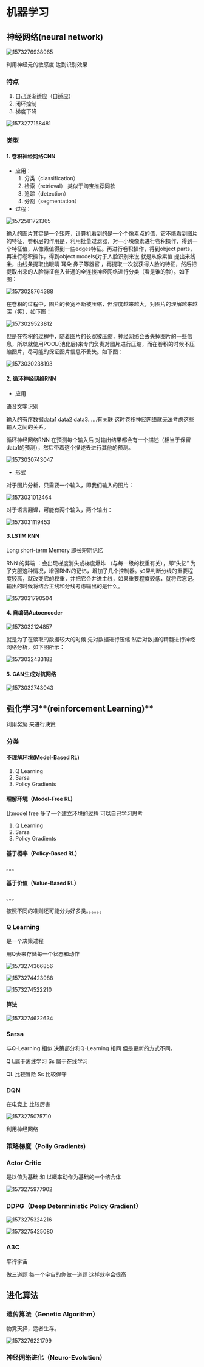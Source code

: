 # 机器学习



## 神经网络(neural network)

![1573276938965](../typora-pic/1573276938965.png)

利用神经元的敏感度  达到识别效果

### 特点

1. 自己逐渐适应（自适应）
2. 闭环控制
3. 梯度下降

![1573277158481](../typora-pic/1573277158481.png)

### 类型

#### 1. 卷积神经网络CNN

* 应用：
  1. 分类（classification）
  2. 检索（retrieval） 类似于淘宝推荐同款
  3. 追踪（detection）
  4. 分割（segmentation）
* 过程：

![1572581721365](../typora-pic/1572581721365.png)

输入的图片其实是一个矩阵，计算机看到的是一个个像素点的值，它不能看到图片的特征，卷积层的作用是，利用批量过滤器，对一小块像素进行卷积操作，得到一个特征值，从像素值得到一些edges特征。再进行卷积操作，得到object parts，再进行卷积操作，得到object models(对于人脸识别来说 就是从像素值 提出来线条，由线条提取出眼睛 耳朵 鼻子等器官 ，再提取一次就获得人脸的特征，然后把提取出来的人脸特征套入普通的全连接神经网络进行分类（看是谁的脸）。如下图：

![1573028764388](../typora-pic/1573028764388.png)

在卷积的过程中，图片的长宽不断被压缩，但深度越来越大，对图片的理解越来越深（笑），如下图：

![1573029523812](../typora-pic/1573029523812.png)

但是在卷积的过程中，随着图片的长宽被压缩，神经网络会丢失掉图片的一些信息，所以就使用POOL(池化层)来专门负责对图片进行压缩，而在卷积的时候不压缩图片，尽可能的保证图片信息不丢失。如下图：

![1573030238193](../typora-pic/1573030238193.png)

#### 2. 循环神经网络RNN

* 应用

语音文字识别

输入的有序数据data1 data2 data3......有关联  这时卷积神经网络就无法考虑这些输入之间的关系。

循环神经网络RNN 在预测每个输入后 对输出结果都会有一个描述（相当于保留data1的预测），然后带着这个描述去进行其他的预测。

![1573030743047](../typora-pic/1573030743047.png)

* 形式

对于图片分析，只需要一个输入，即我们输入的图片：

![1573031012464](../typora-pic/1573031012464.png)

对于语言翻译，可能有两个输入，两个输出：

![1573031119453](../typora-pic/1573031119453.png)

#### 3.LSTM RNN

Long short-term Memory 即长短期记忆

RNN 的弊端 ：会出现梯度消失或梯度爆炸  （与每一级的权重有关），即“失忆” 为了克服这种情况，增强RNN的记忆，增加了几个控制器。如果判断分线的重要程度较高，就改变它的权重，并把它合并进主线，如果重要程度较低，就将它忘记。输出的时候将结合主线和分线考虑输出的是什么。



![1573031790504](../typora-pic/1573031790504.png)

#### 4. 自编码Autoencoder

![1573032124857](../typora-pic/1573032124857.png)

就是为了在读取的数据较大的时候 先对数据进行压缩 然后对数据的精髓进行神经网络分析，如下图所示：

![1573032433182](../typora-pic/1573032433182.png)

#### 5. GAN生成对抗网络



![1573032743043](../typora-pic/1573032743043.png)

## 强化学习**(reinforcement Learning)**

利用奖惩 来进行决策

### 分类

#### 不理解环境(Medel-Based RL)

1. Q Learning
2. Sarsa
3. Policy Gradients

#### 理解环境（Model-Free RL)

比model free 多了一个建立环境的过程 可以自己学习思考

1. Q Learning
2. Sarsa
3. Policy Gradients

#### 基于概率（Policy-Based RL）

。。。

#### 基于价值（Value-Based RL）

。。。

按照不同的准则还可能分为好多类。。。。。。

### Q Learning

是一个决策过程

用Q表来存储每一个状态和动作

![1573274366856](../typora-pic/1573274366856.png)

![1573274423988](../typora-pic/1573274423988.png)

![1573274522210](../typora-pic/1573274522210.png)

#### 算法

![1573274622634](../typora-pic/1573274622634.png)

### Sarsa

与Q-Learning 相似  决策部分和Q-Learning 相同 但是更新的方式不同。

Q L属于离线学习  Ss 属于在线学习

QL 比较冒险     Ss 比较保守

### DQN

在电竞上 比较厉害

![1573275075710](../typora-pic/1573275075710.png)

利用神经网络

### 策略梯度（Poliy Gradients)



### Actor Critic

是以值为基础 和 以概率动作为基础的一个结合体

![1573275977902](../typora-pic/1573275977902.png)

### DDPG（Deep Deterministic Policy Gradient）

![1573275324216](../typora-pic/1573275324216.png)

![1573275425080](../typora-pic/1573275425080.png)

### A3C

平行宇宙

做三道题 每一个宇宙的你做一道题  这样效率会很高



## 进化算法

### 遗传算法（Genetic Algorithm）

物竞天择，适者生存。

![1573276221799](../typora-pic/1573276221799.png)

### 神经网络进化（Neuro-Evolution）